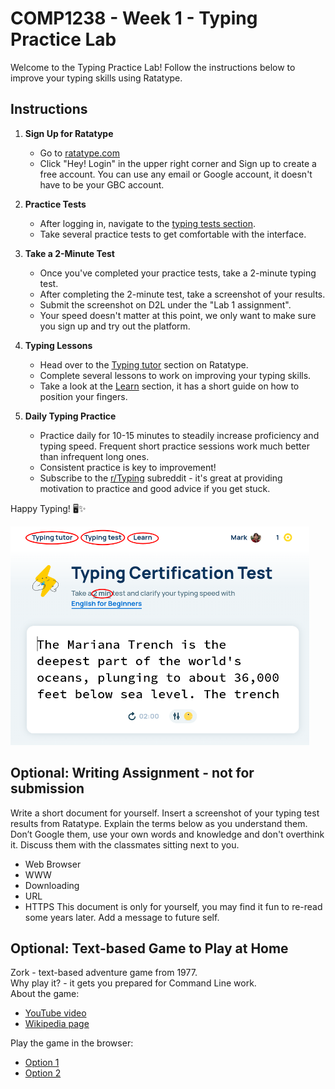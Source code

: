 # COMP1238 - Week 1 - Typing Practice Lab

Welcome to the Typing Practice Lab! Follow the instructions below to improve your typing skills using Ratatype. 

## Instructions

1. **Sign Up for Ratatype**
    - Go to [ratatype.com](https://www.ratatype.com/)
    - Click "Hey! Login" in the upper right corner and Sign up to create a free account. You can use any email or Google account, it doesn't have to be your GBC account.

1. **Practice Tests**
    - After logging in, navigate to the [typing tests section](https://www.ratatype.com/typing-test/).
    - Take several practice tests to get comfortable with the interface.

1. **Take a 2-Minute Test**
    - Once you've completed your practice tests, take a 2-minute typing test.
    - After completing the 2-minute test, take a screenshot of your results.
    - Submit the screenshot on D2L under the "Lab 1 assignment".
    - Your speed doesn't matter at this point, we only want to make sure you sign up and try out the platform.

1. **Typing Lessons**
    - Head over to the [Typing tutor](https://www.ratatype.com/typing-tutor/) section on Ratatype.
    - Complete several lessons to work on improving your typing skills.
    - Take a look at the [Learn](https://www.ratatype.com/learn/) section, it has a short guide on how to position your fingers.

1.  **Daily Typing Practice**
    - Practice daily for 10-15 minutes to steadily increase proficiency and typing speed. Frequent short practice sessions work much better than infrequent long ones.
    - Consistent practice is key to improvement! 
    - Subscribe to the [r/Typing](https://reddit.com/r/typing) subreddit - it's great at providing motivation to practice and good advice if you get stuck.


Happy Typing! 🖥️✨


<img src="img/ratatype.png" height="350">


## Optional: Writing Assignment - not for submission
Write a short document for yourself.
Insert a screenshot of your typing test results from Ratatype. 
Explain the terms below as you understand them. Don’t Google them, use your own words and knowledge and don't overthink it. Discuss them with the classmates sitting next to you.
- Web Browser
- WWW
- Downloading
- URL
- HTTPS
This document is only for yourself, you may find it fun to re-read some years later. Add a message to future self.


## Optional: Text-based Game to Play at Home
Zork - text-based adventure game from 1977.  
Why play it? - it gets you prepared for Command Line work.  
About the game:
- [YouTube video](https://www.youtube.com/watch?v=HCIesZ1yY_w)
- [Wikipedia page](https://en.wikipedia.org/wiki/Zork)

Play the game in the browser:
- [Option 1](https://playclassic.games/games/adventure-dos-games-online/play-zork-great-underground-empire-online/play/)
- [Option 2](https://www.pcjs.org/software/pcx86/game/infocom/zork1/)

